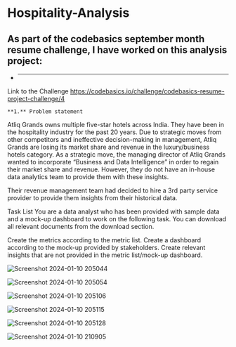 # Hospitality-Analysis
## As part of the codebasics september month resume challenge, I have worked on this analysis project:


- **** 
Link to the Challenge https://codebasics.io/challenge/codebasics-resume-project-challenge/4


    **1.** Problem statement
Atliq Grands owns multiple five-star hotels across India. They have been in the hospitality industry for the past 20 years. Due to strategic moves from other competitors and ineffective decision-making in management, Atliq Grands are losing its market share and revenue in the luxury/business hotels category. As a strategic move, the managing director of Atliq Grands wanted to incorporate “Business and Data Intelligence” in order to regain their market share and revenue. However, they do not have an in-house data analytics team to provide them with these insights.

Their revenue management team had decided to hire a 3rd party service provider to provide them insights from their historical data.

Task List
You are a data analyst who has been provided with sample data and a mock-up dashboard to work on the following task. You can download all relevant documents from the download section.

Create the metrics according to the metric list.
Create a dashboard according to the mock-up provided by stakeholders.
Create relevant insights that are not provided in the metric list/mock-up dashboard.


![Screenshot 2024-01-10 205044](https://github.com/Arik-14/Hospitality-Analysis/assets/142299250/dc1d776c-50b8-4b00-8963-a820ff05c7bf)


![Screenshot 2024-01-10 205054](https://github.com/Arik-14/Hospitality-Analysis/assets/142299250/fc587bdf-e7fc-4afc-99c4-6f458dd3a92d)


![Screenshot 2024-01-10 205106](https://github.com/Arik-14/Hospitality-Analysis/assets/142299250/05f0bb58-ad83-45f5-a66b-5aff4d542d90)


![Screenshot 2024-01-10 205115](https://github.com/Arik-14/Hospitality-Analysis/assets/142299250/71adb440-6f4e-44ed-8714-9a0b5a116e4d)


![Screenshot 2024-01-10 205128](https://github.com/Arik-14/Hospitality-Analysis/assets/142299250/c2b290a0-efa6-4c43-91e3-b0a71b39b158)


![Screenshot 2024-01-10 210905](https://github.com/Arik-14/Hospitality-Analysis/assets/142299250/1b434301-dcf1-4a1d-a9da-babd7d9d4a89)


